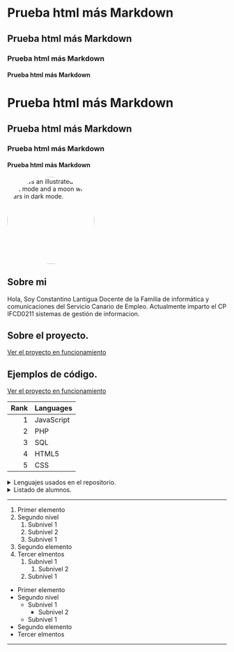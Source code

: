 <h1>Prueba html más Markdown</h1>
<h2>Prueba html más Markdown</h2>
<h3>Prueba html más Markdown</h3>
<h4>Prueba html más Markdown</h4>

# Prueba html más Markdown
## Prueba html más Markdown
### Prueba html más Markdown
#### Prueba html más Markdown













<picture>
  <source media="(prefers-color-scheme: dark)" srcset="https://lantigua21.com/programmer.png">
  <source media="(prefers-color-scheme: light)" srcset="https://lantigua21.com/programmer.png">
  <img
    alt="Shows an illustrated sun in light mode and a moon with stars in dark mode."
    src="https://lantigua21.com/programmer.png"
    style="width: 200px; height: 200px; border-radius: 50%; object-fit: cover;"
  >
</picture>

## Sobre mi

Hola, Soy Constantino Lantigua Docente de la Familia de informática y comunicaciones del Servicio Canario de Empleo. Actualmente imparto el CP IFCD0211 sistemas de gestión  de informacion.

## Sobre el proyecto.
[Ver el proyecto en funcionamiento](https://lantigua21.com/ecommerce)

## Ejemplos de código.

<a href="https://lantigua21.com/ecommerce" target="_blank" rel="noopener noreferrer">Ver el proyecto en funcionamiento</a>


| Rank | Languages |
|-----:|-----------|
|     1| JavaScript|
|     2| PHP       |
|     3| SQL       |
|     4| HTML5     |
|     5| CSS       |

<details>
<summary>Lenguajes usados en el repositorio.</summary>

| Rank | Languages |
|-----:|-----------|
|     1| JavaScript|
|     2| PHP       |
|     3| SQL       |
|     4| HTML5     |
|     5| CSS       |

</details>

<details>
<summary>Listado de alumnos.</summary>
  
  - Ana
  - Isabel
  - Carlos
  - JJ
  - David
  - Joel
  - Neftali de jesus
    
</details>

-----  

1. Primer elemento
2. Segundo nivel
    1. Subnivel 1  
      1. Subnivel 2  
    2. Subnivel 1  
3. Segundo elemento  
4. Tercer elmentos
   1. Subnivel 1  
      1. Subnivel 2  
   2. Subnivel 1  

- Primer elemento
- Segundo nivel
    - Subnivel 1  
      - Subnivel 2  
    - Subnivel 1  
- Segundo elemento  
- Tercer elmentos

----- 
